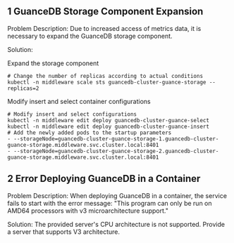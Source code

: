 ## 1 GuanceDB Storage Component Expansion
Problem Description: Due to increased access of metrics data, it is necessary to expand the GuanceDB storage component.

Solution:

Expand the storage component
```shell
# Change the number of replicas according to actual conditions
kubectl -n middleware scale sts guancedb-cluster-guance-storage --replicas=2
```

Modify insert and select container configurations
```shell
# Modify insert and select configurations
kubectl -n middleware edit deploy guancedb-cluster-guance-select
kubectl -n middleware edit deploy guancedb-cluster-guance-insert
# Add the newly added pods to the startup parameters
- --storageNode=guancedb-cluster-guance-storage-1.guancedb-cluster-guance-storage.middleware.svc.cluster.local:8401
- --storageNode=guancedb-cluster-guance-storage-2.guancedb-cluster-guance-storage.middleware.svc.cluster.local:8401
```

## 2 Error Deploying GuanceDB in a Container
Problem Description: When deploying GuanceDB in a container, the service fails to start with the error message: "This program can only be run on AMD64 processors with v3 microarchitecture support."

Solution: The provided server's CPU architecture is not supported. Provide a server that supports V3 architecture.